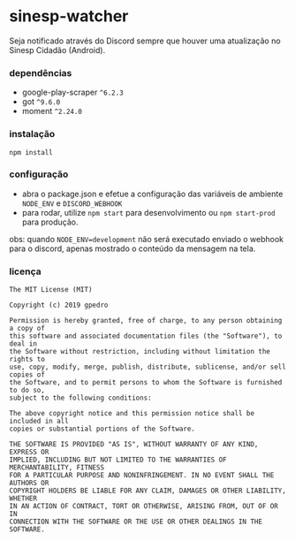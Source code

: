 # sinesp-watcher

Seja notificado através do Discord sempre que houver uma atualização no Sinesp Cidadão (Android).

### dependências
- google-play-scraper `^6.2.3`
- got `^9.6.0`
- moment `^2.24.0`

### instalação
```
npm install
```

### configuração
- abra o package.json e efetue a configuração das variáveis de ambiente `NODE_ENV` e `DISCORD_WEBHOOK`
- para rodar, utilize `npm start` para desenvolvimento ou `npm start-prod` para produção.

obs: quando `NODE_ENV=development` não será executado enviado o webhook para o discord, apenas mostrado o conteúdo da mensagem na tela.

### licença
```
The MIT License (MIT)

Copyright (c) 2019 gpedro

Permission is hereby granted, free of charge, to any person obtaining a copy of
this software and associated documentation files (the "Software"), to deal in
the Software without restriction, including without limitation the rights to
use, copy, modify, merge, publish, distribute, sublicense, and/or sell copies of
the Software, and to permit persons to whom the Software is furnished to do so,
subject to the following conditions:

The above copyright notice and this permission notice shall be included in all
copies or substantial portions of the Software.

THE SOFTWARE IS PROVIDED "AS IS", WITHOUT WARRANTY OF ANY KIND, EXPRESS OR
IMPLIED, INCLUDING BUT NOT LIMITED TO THE WARRANTIES OF MERCHANTABILITY, FITNESS
FOR A PARTICULAR PURPOSE AND NONINFRINGEMENT. IN NO EVENT SHALL THE AUTHORS OR
COPYRIGHT HOLDERS BE LIABLE FOR ANY CLAIM, DAMAGES OR OTHER LIABILITY, WHETHER
IN AN ACTION OF CONTRACT, TORT OR OTHERWISE, ARISING FROM, OUT OF OR IN
CONNECTION WITH THE SOFTWARE OR THE USE OR OTHER DEALINGS IN THE SOFTWARE.
```
